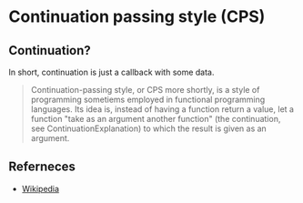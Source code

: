# Continuation passing style (CPS)

## Continuation?

In short, continuation is just a callback with some data.

> Continuation-passing style, or CPS more shortly, is a style of programming sometiems employed in functional programming languages. Its idea is, instead of having a function return a value, let a function "take as an argument another function" (the continuation, see ContinuationExplanation) to which the result is given as an argument.

## Referneces

- [Wikipedia](https://en.wikipedia.org/wiki/Continuation-passing_style)
